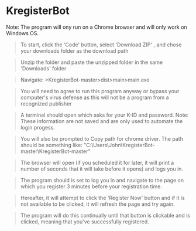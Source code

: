 # KregisterBot
Note: The program will ony run on a Chrome browser and will only work on Windows OS. 

> To start, click the 'Code' button, select 'Download ZIP' , and chose your downloads folder as the download path

> Unzip the folder and paste the unzipped folder in the same 'Downloads' folder

> Navigate: >KregisterBot-master>dist>main>main.exe

> You will need to agree to run this program anyway or bypass your computer's virus defense as this will not be a program from a recognized publisher

> A terminal should open which asks for your K-ID and password. Note: These information are not saved and are only used to automate the login progess.

> You will also be prompted to Copy path for chrome driver. The path should be something like: "C:\Users\John\KregisterBot-master\KregisterBot-master"

> The browser will open (if you scheduled it for later, it will print a number of seconds that it will take before it opens) and logs you in. 

> The program should is set to log you in and navigate to the page on which you register 3 minutes before your registration time.

> Hereafter, it will attempt to click the 'Register Now' button and if it is not available to be clicked, it will refresh the page and try again.

> The program will do this continually until that button is clickable and is clicked, meaning that you've successfully registered.
